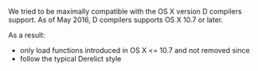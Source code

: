 We tried to be maximally compatible with the OS X version D compilers support.
As of May 2016, D compilers supports OS X 10.7 or later.

As a result:
- only load functions introduced in OS X <= 10.7 and not removed since
- follow the typical Derelict style